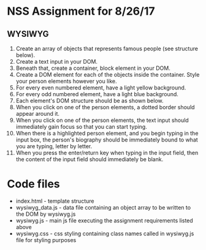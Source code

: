 # NSS Assignment for 8/26/17
## WYSIWYG

1. Create an array of objects that represents famous people (see structure below).
2. Create a text input in your DOM.
3. Beneath that, create a container, block element in your DOM.
4. Create a DOM element for each of the objects inside the container. Style your person elements however you like.
5. For every even numbered element, have a light yellow background.
6. For every odd numbered element, have a light blue background.
7. Each element's DOM structure should be as shown below.
8. When you click on one of the person elements, a dotted border should appear around it.
9. When you click on one of the person elements, the text input should immediately gain focus so that you can start typing.
10. When there is a highlighted person element, and you begin typing in the input box, the person's biography should be immediately bound to what you are typing, letter by letter.
11. When you press the enter/return key when typing in the input field, then the content of the input field should immediately be blank.

# Code files

* index.html - template structure
* wysiwyg_data.js - data file containing an object array to be written to the DOM by wysiwyg.js
* wysiwyg.js - main js file executing the assignment requirements listed above
* wysiwyg.css - css styling containing class names called in wysiwyg.js file for styling purposes
